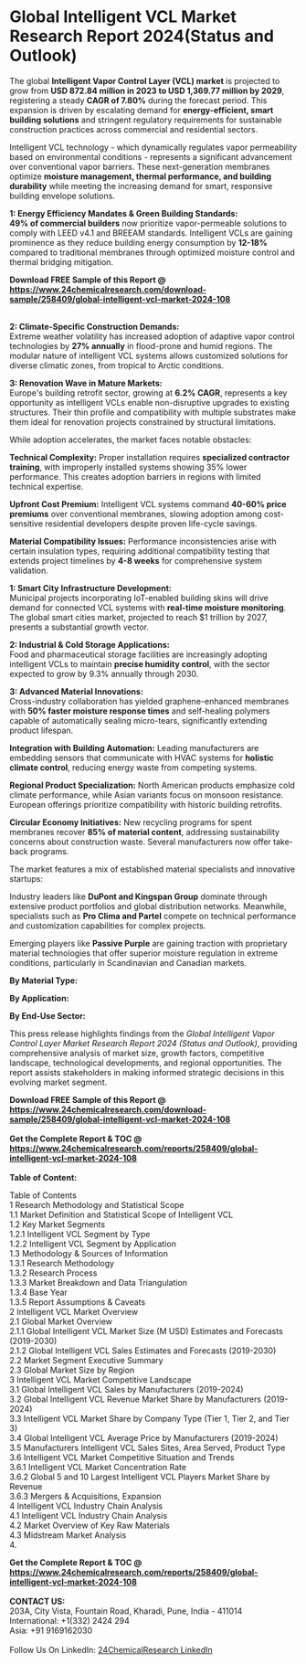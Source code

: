 <h1>Global Intelligent VCL Market Research Report 2024(Status and Outlook)</h1><p>The global <strong>Intelligent Vapor Control Layer (VCL) market</strong> is projected to grow from <strong>USD 872.84 million in 2023 to USD 1,369.77 million by 2029</strong>, registering a steady <strong>CAGR of 7.80%</strong> during the forecast period. This expansion is driven by escalating demand for <strong>energy-efficient, smart building solutions</strong> and stringent regulatory requirements for sustainable construction practices across commercial and residential sectors.</p><p>Intelligent VCL technology - which dynamically regulates vapor permeability based on environmental conditions - represents a significant advancement over conventional vapor barriers. These next-generation membranes optimize <strong>moisture management, thermal performance, and building durability</strong> while meeting the increasing demand for smart, responsive building envelope solutions.</p><p><strong>1: Energy Efficiency Mandates &amp; Green Building Standards:</strong><br>
<strong>49% of commercial builders</strong> now prioritize vapor-permeable solutions to comply with LEED v4.1 and BREEAM standards. Intelligent VCLs are gaining prominence as they reduce building energy consumption by <strong>12-18%</strong> compared to traditional membranes through optimized moisture control and thermal bridging mitigation.</p><div><b>Download FREE Sample of this Report @ 
            <a href="https://www.24chemicalresearch.com/download-sample/258409/global-intelligent-vcl-market-2024-108">
            https://www.24chemicalresearch.com/download-sample/258409/global-intelligent-vcl-market-2024-108</a></b></div><br><p><strong>2: Climate-Specific Construction Demands:</strong><br>
Extreme weather volatility has increased adoption of adaptive vapor control technologies by <strong>27% annually</strong> in flood-prone and humid regions. The modular nature of intelligent VCL systems allows customized solutions for diverse climatic zones, from tropical to Arctic conditions.</p><p><strong>3: Renovation Wave in Mature Markets:</strong><br>
Europe's building retrofit sector, growing at <strong>6.2% CAGR</strong>, represents a key opportunity as intelligent VCLs enable non-disruptive upgrades to existing structures. Their thin profile and compatibility with multiple substrates make them ideal for renovation projects constrained by structural limitations.</p><p>While adoption accelerates, the market faces notable obstacles:</p><p><strong>Technical Complexity:</strong> Proper installation requires <strong>specialized contractor training</strong>, with improperly installed systems showing 35% lower performance. This creates adoption barriers in regions with limited technical expertise.</p><p><strong>Upfront Cost Premium:</strong> Intelligent VCL systems command <strong>40-60% price premiums</strong> over conventional membranes, slowing adoption among cost-sensitive residential developers despite proven life-cycle savings.</p><p><strong>Material Compatibility Issues:</strong> Performance inconsistencies arise with certain insulation types, requiring additional compatibility testing that extends project timelines by <strong>4-8 weeks</strong> for comprehensive system validation.</p><p><strong>1: Smart City Infrastructure Development:</strong><br>
Municipal projects incorporating IoT-enabled building skins will drive demand for connected VCL systems with <strong>real-time moisture monitoring</strong>. The global smart cities market, projected to reach $1 trillion by 2027, presents a substantial growth vector.</p><p><strong>2: Industrial &amp; Cold Storage Applications:</strong><br>
Food and pharmaceutical storage facilities are increasingly adopting intelligent VCLs to maintain <strong>precise humidity control</strong>, with the sector expected to grow by 9.3% annually through 2030.</p><p><strong>3: Advanced Material Innovations:</strong><br>
Cross-industry collaboration has yielded graphene-enhanced membranes with <strong>50% faster moisture response times</strong> and self-healing polymers capable of automatically sealing micro-tears, significantly extending product lifespan.</p><p><strong>Integration with Building Automation:</strong> Leading manufacturers are embedding sensors that communicate with HVAC systems for <strong>holistic climate control</strong>, reducing energy waste from competing systems.</p><p><strong>Regional Product Specialization:</strong> North American products emphasize cold climate performance, while Asian variants focus on monsoon resistance. European offerings prioritize compatibility with historic building retrofits.</p><p><strong>Circular Economy Initiatives:</strong> New recycling programs for spent membranes recover <strong>85% of material content</strong>, addressing sustainability concerns about construction waste. Several manufacturers now offer take-back programs.</p><p>The market features a mix of established material specialists and innovative startups:</p><p>Industry leaders like <strong>DuPont and Kingspan Group</strong> dominate through extensive product portfolios and global distribution networks. Meanwhile, specialists such as <strong>Pro Clima and Partel</strong> compete on technical performance and customization capabilities for complex projects.</p><p>Emerging players like <strong>Passive Purple</strong> are gaining traction with proprietary material technologies that offer superior moisture regulation in extreme conditions, particularly in Scandinavian and Canadian markets.</p><p><strong>By Material Type:</strong></p><p><strong>By Application:</strong></p><p><strong>By End-Use Sector:</strong></p><p>This press release highlights findings from the <em>Global Intelligent Vapor Control Layer Market Research Report 2024 (Status and Outlook)</em>, providing comprehensive analysis of market size, growth factors, competitive landscape, technological developments, and regional opportunities. The report assists stakeholders in making informed strategic decisions in this evolving market segment.</p><div><b>Download FREE Sample of this Report @ 
            <a href="https://www.24chemicalresearch.com/download-sample/258409/global-intelligent-vcl-market-2024-108">
            https://www.24chemicalresearch.com/download-sample/258409/global-intelligent-vcl-market-2024-108</a></b></div><br><div><b>Get the Complete Report & TOC @ 
            <a href="https://www.24chemicalresearch.com/reports/258409/global-intelligent-vcl-market-2024-108">
            https://www.24chemicalresearch.com/reports/258409/global-intelligent-vcl-market-2024-108</a></b></div><br>
            <b>Table of Content:</b><p>Table of Contents<br />
1 Research Methodology and Statistical Scope<br />
1.1 Market Definition and Statistical Scope of Intelligent VCL<br />
1.2 Key Market Segments<br />
1.2.1 Intelligent VCL Segment by Type<br />
1.2.2 Intelligent VCL Segment by Application<br />
1.3 Methodology & Sources of Information<br />
1.3.1 Research Methodology<br />
1.3.2 Research Process<br />
1.3.3 Market Breakdown and Data Triangulation<br />
1.3.4 Base Year<br />
1.3.5 Report Assumptions & Caveats<br />
2 Intelligent VCL Market Overview<br />
2.1 Global Market Overview<br />
2.1.1 Global Intelligent VCL Market Size (M USD) Estimates and Forecasts (2019-2030)<br />
2.1.2 Global Intelligent VCL Sales Estimates and Forecasts (2019-2030)<br />
2.2 Market Segment Executive Summary<br />
2.3 Global Market Size by Region<br />
3 Intelligent VCL Market Competitive Landscape<br />
3.1 Global Intelligent VCL Sales by Manufacturers (2019-2024)<br />
3.2 Global Intelligent VCL Revenue Market Share by Manufacturers (2019-2024)<br />
3.3 Intelligent VCL Market Share by Company Type (Tier 1, Tier 2, and Tier 3)<br />
3.4 Global Intelligent VCL Average Price by Manufacturers (2019-2024)<br />
3.5 Manufacturers Intelligent VCL Sales Sites, Area Served, Product Type<br />
3.6 Intelligent VCL Market Competitive Situation and Trends<br />
3.6.1 Intelligent VCL Market Concentration Rate<br />
3.6.2 Global 5 and 10 Largest Intelligent VCL Players Market Share by Revenue<br />
3.6.3 Mergers & Acquisitions, Expansion<br />
4 Intelligent VCL Industry Chain Analysis<br />
4.1 Intelligent VCL Industry Chain Analysis<br />
4.2 Market Overview of Key Raw Materials<br />
4.3 Midstream Market Analysis<br />
4.</p><div><b>Get the Complete Report & TOC @ 
            <a href="https://www.24chemicalresearch.com/reports/258409/global-intelligent-vcl-market-2024-108">
            https://www.24chemicalresearch.com/reports/258409/global-intelligent-vcl-market-2024-108</a></b></div><br><b>CONTACT US:</b><br>
            203A, City Vista, Fountain Road, Kharadi, Pune, India - 411014<br>
            International: +1(332) 2424 294<br>
            Asia: +91 9169162030 <br><br>
            Follow Us On LinkedIn: <a href="https://www.linkedin.com/company/24chemicalresearch/">24ChemicalResearch LinkedIn</a>